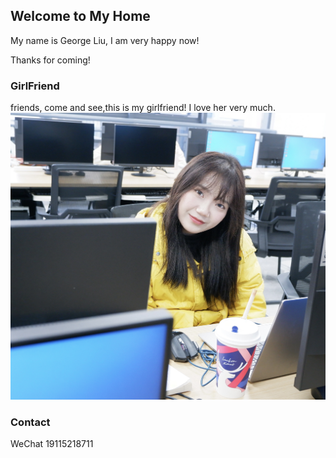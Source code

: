 ## Welcome to My Home

My name is George Liu, I am very happy now!

Thanks for coming!

### GirlFriend
friends, come and see,this is my girlfriend! I love her very much.
![示例图片](img/68c6472929f6cd37.jpg)



### Contact

WeChat 19115218711
